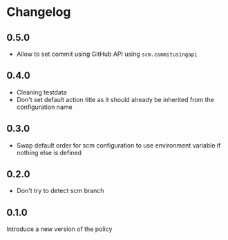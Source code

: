 # Changelog

## 0.5.0

* Allow to set commit using GitHub API using `scm.commitusingapi`

## 0.4.0

* Cleaning testdata
* Don't set default action title as it should already be inherited from the configuration name

## 0.3.0

* Swap default order for scm configuration to use environment variable if nothing else is defined

## 0.2.0

* Don't try to detect scm branch

## 0.1.0

Introduce a new version of the policy
